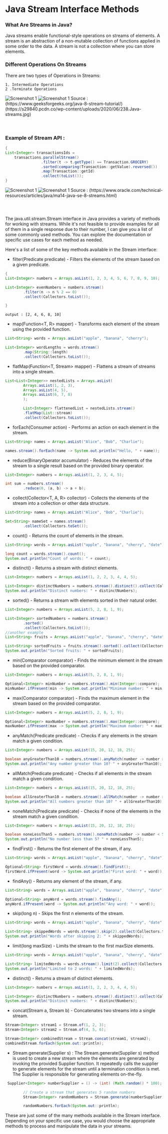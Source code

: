 # Java Stream Interface Methods

### What Are Streams in Java?
Java streams enable functional-style operations on streams of elements. A stream is an abstraction of a non-mutable collection of functions applied in some order to the data. A stream is not a collection where you can store elements.

### Different Operations On Streams

There are two types of Operations in Streams:

    1. Intermediate Operations
    2 .Terminate Operations
<img src="https://media.geeksforgeeks.org/wp-content/uploads/20210706120537/JavaStream.png" alt="Screenshot 1">
<img src="https://github.com/moeen775/stream-api/blob/main/238.Java-streams.jpg" alt="Screenshot 1">
Source   : (https://www.geeksforgeeks.org/java-8-stream-tutorial/) (https://s29840.pcdn.co/wp-content/uploads/2020/06/238.Java-streams.jpg) <br> <br><br>

### Example of Stream API :
```java
{
List<Integer> transactionsIds = 
    transactions.parallelStream()
                .filter(t -> t.getType() == Transaction.GROCERY)
                .sorted(comparing(Transaction::getValue).reversed())
                .map(Transaction::getId)
                .collect(toList());
}
```
<img src="https://github.com/moeen775/stream-api/blob/main/2179048.jpg" alt="Screenshot 1">
<img src="https://github.com/moeen775/stream-api/blob/main/2179051.jpg" alt="Screenshot 1">
Source   : (https://www.oracle.com/technical-resources/articles/java/ma14-java-se-8-streams.html) <br> <br><br>

### 
The java.util.stream.Stream interface in Java provides a variety of methods for working with streams. While it's not
feasible to provide examples for all of them in a single response due to their number, I can give you a list of some
commonly used methods. You can explore the documentation or specific use cases for each method as needed.

Here's a list of some of the key methods available in the Stream interface:

* filter(Predicate<T> predicate) - Filters the elements of the stream based on a given predicate.
```java
{
List<Integer> numbers = Arrays.asList(1, 2, 3, 4, 5, 6, 7, 8, 9, 10);

List<Integer> evenNumbers = numbers.stream()
        .filter(n -> n % 2 == 0)
        .collect(Collectors.toList());

}
```
```console
output : [2, 4, 6, 8, 10]
```

* map(Function<T, R> mapper) - Transforms each element of the stream using the provided function.
```java
List<String> words = Arrays.asList("apple", "banana", "cherry");

List<Integer> wordLengths = words.stream()
        .map(String::length)
        .collect(Collectors.toList());

```
* flatMap(Function<T, Stream<R>> mapper) - Flattens a stream of streams into a single stream.
```java
List<List<Integer>> nestedLists = Arrays.asList(
        Arrays.asList(1, 2, 3),
        Arrays.asList(4, 5),
        Arrays.asList(6, 7, 8)
        );

        List<Integer> flattenedList = nestedLists.stream()
        .flatMap(List::stream)
        .collect(Collectors.toList());

```
* forEach(Consumer<T> action) - Performs an action on each element in the stream.
```java
List<String> names = Arrays.asList("Alice", "Bob", "Charlie");

names.stream().forEach(name -> System.out.println("Hello, " + name));

```
* reduce(BinaryOperator<T> accumulator) - Reduces the elements of the stream to a single result based on the provided
  binary operator.
```java
List<Integer> numbers = Arrays.asList(1, 2, 3, 4, 5);

int sum = numbers.stream()
        .reduce(0, (a, b) -> a + b);

```
* collect(Collector<T, A, R> collector) - Collects the elements of the stream into a collection or other data structure.
```java
List<String> names = Arrays.asList("Alice", "Bob", "Charlie");

Set<String> nameSet = names.stream()
        .collect(Collectors.toSet());

```
* count() - Returns the count of elements in the stream.
```java
List<String> words = Arrays.asList("apple", "banana", "cherry", "date");

long count = words.stream().count();
System.out.println("Count of words: " + count);

```
* distinct() - Returns a stream with distinct elements.
```java
List<Integer> numbers = Arrays.asList(1, 2, 2, 3, 4, 4, 5);

List<Integer> distinctNumbers = numbers.stream().distinct().collect(Collectors.toList());
System.out.println("Distinct numbers: " + distinctNumbers);

```
* sorted() - Returns a stream with elements sorted in their natural order.

```java
List<Integer> numbers = Arrays.asList(5, 2, 8, 1, 9);

List<Integer> sortedNumbers = numbers.stream()
        .sorted()
        .collect(Collectors.toList());
//another example
List<String> fruits = Arrays.asList("apple", "banana", "cherry", "date");

List<String> sortedFruits = fruits.stream().sorted().collect(Collectors.toList());
System.out.println("Sorted fruits: " + sortedFruits);


```
* min(Comparator<T> comparator) - Finds the minimum element in the stream based on the provided comparator.
```java
List<Integer> numbers = Arrays.asList(5, 2, 8, 1, 9);

Optional<Integer> minNumber = numbers.stream().min(Integer::compare);
minNumber.ifPresent(min -> System.out.println("Minimum number: " + min));

```
* max(Comparator<T> comparator) - Finds the maximum element in the stream based on the provided comparator.
```java
List<Integer> numbers = Arrays.asList(5, 2, 8, 1, 9);

Optional<Integer> maxNumber = numbers.stream().max(Integer::compare);
maxNumber.ifPresent(max -> System.out.println("Maximum number: " + max));

```
* anyMatch(Predicate<T> predicate) - Checks if any elements in the stream match a given condition.
```java
List<Integer> numbers = Arrays.asList(15, 20, 12, 18, 25);

boolean anyGreaterThan10 = numbers.stream().anyMatch(number -> number > 10);
System.out.println("Any number greater than 10? " + anyGreaterThan10);

```
* allMatch(Predicate<T> predicate) - Checks if all elements in the stream match a given condition.
```java
List<Integer> numbers = Arrays.asList(15, 20, 12, 18, 25);

boolean allGreaterThan10 = numbers.stream().allMatch(number -> number > 10);
System.out.println("All numbers greater than 10? " + allGreaterThan10);

```
* noneMatch(Predicate<T> predicate) - Checks if none of the elements in the stream match a given condition.
```java
List<Integer> numbers = Arrays.asList(15, 20, 12, 18, 25);

boolean noneLessThan5 = numbers.stream().noneMatch(number -> number < 5);
System.out.println("No number less than 5? " + noneLessThan5);

```
* findFirst() - Returns the first element of the stream, if any.
```java
List<String> words = Arrays.asList("apple", "banana", "cherry", "date");

Optional<String> firstWord = words.stream().findFirst();
firstWord.ifPresent(word -> System.out.println("First word: " + word));

```
* findAny() - Returns any element of the stream, if any.
```java
List<String> words = Arrays.asList("apple", "banana", "cherry", "date");

Optional<String> anyWord = words.stream().findAny();
anyWord.ifPresent(word -> System.out.println("Any word: " + word));

```
* skip(long n) - Skips the first n elements of the stream.
```java
List<String> words = Arrays.asList("apple", "banana", "cherry", "date");

List<String> skippedWords = words.stream().skip(2).collect(Collectors.toList());
System.out.println("Words after skipping 2: " + skippedWords);

```
* limit(long maxSize) - Limits the stream to the first maxSize elements.
```java
List<String> words = Arrays.asList("apple", "banana", "cherry", "date");

List<String> limitedWords = words.stream().limit(2).collect(Collectors.toList());
System.out.println("Limited to 2 words: " + limitedWords);

```
* distinct() - Returns a stream of distinct elements.
```java
List<Integer> numbers = Arrays.asList(1, 2, 2, 3, 4, 4, 5);

List<Integer> distinctNumbers = numbers.stream().distinct().collect(Collectors.toList());
System.out.println("Distinct numbers: " + distinctNumbers);

```
* concat(Stream<T> a, Stream<T> b) - Concatenates two streams into a single stream.
```java
Stream<Integer> stream1 = Stream.of(1, 2, 3);
Stream<Integer> stream2 = Stream.of(4, 5, 6);

Stream<Integer> combinedStream = Stream.concat(stream1, stream2);
combinedStream.forEach(System.out::println);

```
* Stream.generate(Supplier<T> s) : The Stream.generate(Supplier<T> s) method is used to create a new stream where the elements are generated by invoking the provided Supplier function. It repeatedly calls the supplier to generate elements for the stream until a termination condition is met. The Supplier is responsible for generating elements on-the-fly.
```java
 Supplier<Integer> numberSupplier = () -> (int) (Math.random() * 100);

        // Create a stream that generates 5 random numbers
        Stream<Integer> randomNumbers = Stream.generate(numberSupplier).limit(5);

        randomNumbers.forEach(System.out::println);
```
These are just some of the many methods available in the Stream interface. Depending on your specific use case, you
would choose the appropriate methods to process and manipulate the data in your streams.

